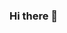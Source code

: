 ### Hi there 👋

<!--
**Xalid-Nazzar/Xalid-Nazzar** is a ✨ _special_ ✨ repository because its `README.md` (this file) appears on your GitHub profile.

Here are some ideas to get you started:

- 🔭 I’m currently not working on anywhere
- 🌱 I’m currently learning Time series analysis and Generative adversarial network
- 👯 I’m looking to collaborate on ...
- 🤔 I’m looking for help with Reinforcement Learning
- 💬 Ask me about Machine Learning, Deep Learning, Time series, GAN, CNN
- 📫 How to reach me: https://www.instagram.com/xalid_nazzar/
- 😄 Pronouns: Data
- ⚡ Fun fact: 
-->
